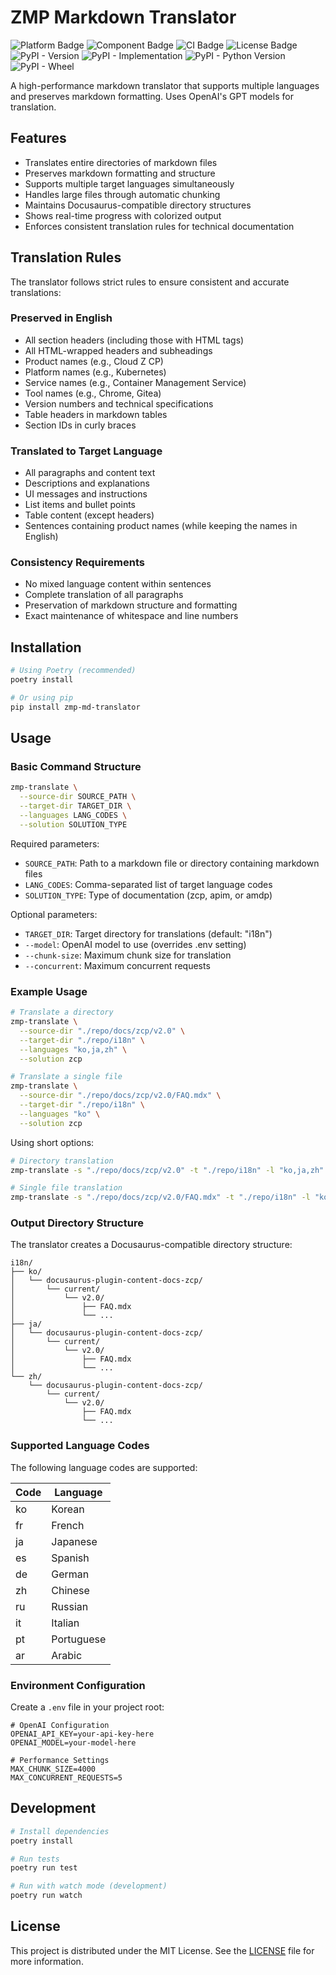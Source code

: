 # ZMP Markdown Translator

![Platform Badge](https://img.shields.io/badge/platform-zmp-red)
![Component Badge](https://img.shields.io/badge/component-translator-red)
![CI Badge](https://img.shields.io/badge/ci-github_action-green)
![License Badge](https://img.shields.io/badge/license-MIT-green)
![PyPI - Version](https://img.shields.io/pypi/v/zmp-md-translator)
![PyPI - Implementation](https://img.shields.io/pypi/implementation/zmp-md-translator)
![PyPI - Python Version](https://img.shields.io/pypi/pyversions/zmp-md-translator)
![PyPI - Wheel](https://img.shields.io/pypi/wheel/zmp-md-translator)

A high-performance markdown translator that supports multiple languages and preserves markdown formatting. Uses OpenAI's GPT models for translation.

## Features

- Translates entire directories of markdown files
- Preserves markdown formatting and structure
- Supports multiple target languages simultaneously
- Handles large files through automatic chunking
- Maintains Docusaurus-compatible directory structures
- Shows real-time progress with colorized output
- Enforces consistent translation rules for technical documentation

## Translation Rules

The translator follows strict rules to ensure consistent and accurate translations:

### Preserved in English
- All section headers (including those with HTML tags)
- All HTML-wrapped headers and subheadings
- Product names (e.g., Cloud Z CP)
- Platform names (e.g., Kubernetes)
- Service names (e.g., Container Management Service)
- Tool names (e.g., Chrome, Gitea)
- Version numbers and technical specifications
- Table headers in markdown tables
- Section IDs in curly braces

### Translated to Target Language
- All paragraphs and content text
- Descriptions and explanations
- UI messages and instructions
- List items and bullet points
- Table content (except headers)
- Sentences containing product names (while keeping the names in English)

### Consistency Requirements
- No mixed language content within sentences
- Complete translation of all paragraphs
- Preservation of markdown structure and formatting
- Exact maintenance of whitespace and line numbers

## Installation

```bash
# Using Poetry (recommended)
poetry install

# Or using pip
pip install zmp-md-translator
```

## Usage

### Basic Command Structure

```bash
zmp-translate \
  --source-dir SOURCE_PATH \
  --target-dir TARGET_DIR \
  --languages LANG_CODES \
  --solution SOLUTION_TYPE
```

Required parameters:
- `SOURCE_PATH`: Path to a markdown file or directory containing markdown files
- `LANG_CODES`: Comma-separated list of target language codes
- `SOLUTION_TYPE`: Type of documentation (zcp, apim, or amdp)

Optional parameters:
- `TARGET_DIR`: Target directory for translations (default: "i18n")
- `--model`: OpenAI model to use (overrides .env setting)
- `--chunk-size`: Maximum chunk size for translation
- `--concurrent`: Maximum concurrent requests

### Example Usage

```bash
# Translate a directory
zmp-translate \
  --source-dir "./repo/docs/zcp/v2.0" \
  --target-dir "./repo/i18n" \
  --languages "ko,ja,zh" \
  --solution zcp

# Translate a single file
zmp-translate \
  --source-dir "./repo/docs/zcp/v2.0/FAQ.mdx" \
  --target-dir "./repo/i18n" \
  --languages "ko" \
  --solution zcp
```

Using short options:
```bash
# Directory translation
zmp-translate -s "./repo/docs/zcp/v2.0" -t "./repo/i18n" -l "ko,ja,zh" --solution zcp

# Single file translation
zmp-translate -s "./repo/docs/zcp/v2.0/FAQ.mdx" -t "./repo/i18n" -l "ko" --solution zcp
```

### Output Directory Structure

The translator creates a Docusaurus-compatible directory structure:

```
i18n/
├── ko/
│   └── docusaurus-plugin-content-docs-zcp/
│       └── current/
│           └── v2.0/
│               ├── FAQ.mdx
│               └── ...
├── ja/
│   └── docusaurus-plugin-content-docs-zcp/
│       └── current/
│           └── v2.0/
│               ├── FAQ.mdx
│               └── ...
└── zh/
    └── docusaurus-plugin-content-docs-zcp/
        └── current/
            └── v2.0/
                ├── FAQ.mdx
                └── ...
```

### Supported Language Codes

The following language codes are supported:

| Code | Language    |
|------|------------|
| ko   | Korean     |
| fr   | French     |
| ja   | Japanese   |
| es   | Spanish    |
| de   | German     |
| zh   | Chinese    |
| ru   | Russian    |
| it   | Italian    |
| pt   | Portuguese |
| ar   | Arabic     |

### Environment Configuration

Create a `.env` file in your project root:

```env
# OpenAI Configuration
OPENAI_API_KEY=your-api-key-here
OPENAI_MODEL=your-model-here

# Performance Settings
MAX_CHUNK_SIZE=4000
MAX_CONCURRENT_REQUESTS=5
```

## Development

```bash
# Install dependencies
poetry install

# Run tests
poetry run test

# Run with watch mode (development)
poetry run watch
```

## License

This project is distributed under the MIT License. See the [LICENSE](LICENSE) file for more information.
